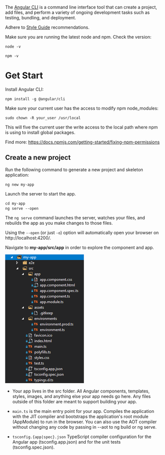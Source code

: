 The [Angular CLI](https://cli.angular.io/) is a command line interface tool that can create a project, add files, and perform a variety of ongoing development tasks such as testing, bundling, and deployment.

Adhere to [Style Guide](https://angular.io/guide/styleguide) recommendations.

Make sure you are running the latest node and npm. Check the version:
```
node -v
```

```
npm -v
```

# Get Start
Install Angular CLI:
```
npm install -g @angular/cli
```
Make sure your current user has the access to modify npm node_modules:
```
sudo chown -R your_user /usr/local
```
This will five the current user the write access to the local path where npm is
using to install global packages.

Find more: https://docs.npmjs.com/getting-started/fixing-npm-permissions

## Create a new project
Run the following command to generate a new project and skeleton application:
```
ng new my-app
```
Launch the server to start the app.
```
cd my-app
ng serve --open
```
The `ng serve` command launches the server, watches your files, and rebuilds the app as you make changes to those files.

Using the `--open` (or just `-o`) option will automatically open your browser on http://localhost:4200/.

Navigate to **my-app/src/app** in order to explore the component and app.

<img src="readme.md-images/proj-structure.png" />

- Your app lives in the src folder. All Angular components, templates, styles, images, and anything else your app needs go here. Any files outside of this folder are meant to support building your app.

- `main.ts` is the main entry point for your app. Compiles the application with the JIT compiler and bootstraps the application's root module (AppModule) to run in the browser. You can also use the AOT compiler without changing any code by passing in --aot to ng build or ng serve.
- `tsconfig.{app|spec}.json` TypeScript compiler configuration for the Angular app (tsconfig.app.json) and for the unit tests (tsconfig.spec.json).
